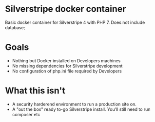 # Silverstripe docker container
Basic docker container for Silverstripe 4 with PHP 7. Does not include database;

# Goals
* Nothing but Docker installed on Developers machines
* No missing dependencies for Silverstripe development
* No configuration of php.ini file required by Developers

# What this isn't
* A security harderend environment to run a production site on.
* A "out the box" ready to-go Silverstripe install. You'll still need to run composer etc 


